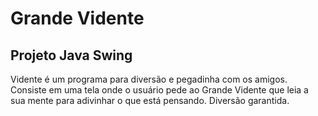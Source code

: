 # Grande Vidente
## Projeto Java Swing
Vidente é um programa para diversão e pegadinha com os amigos.
Consiste em uma tela onde o usuário pede ao Grande Vidente que leia a sua mente para adivinhar o que está pensando.
Diversão garantida.
